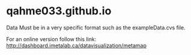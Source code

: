 # qahme033.github.io

Data Must be in a very specific format such as the exampleData.cvs file.

For an online version follow this link: http://dashboard.imetalab.ca/datavisualization/metamap
